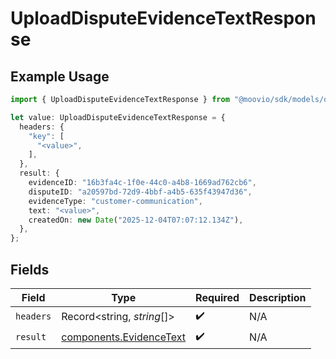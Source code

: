 # UploadDisputeEvidenceTextResponse

## Example Usage

```typescript
import { UploadDisputeEvidenceTextResponse } from "@moovio/sdk/models/operations";

let value: UploadDisputeEvidenceTextResponse = {
  headers: {
    "key": [
      "<value>",
    ],
  },
  result: {
    evidenceID: "16b3fa4c-1f0e-44c0-a4b8-1669ad762cb6",
    disputeID: "a20597bd-72d9-4bbf-a4b5-635f43947d36",
    evidenceType: "customer-communication",
    text: "<value>",
    createdOn: new Date("2025-12-04T07:07:12.134Z"),
  },
};
```

## Fields

| Field                                                              | Type                                                               | Required                                                           | Description                                                        |
| ------------------------------------------------------------------ | ------------------------------------------------------------------ | ------------------------------------------------------------------ | ------------------------------------------------------------------ |
| `headers`                                                          | Record<string, *string*[]>                                         | :heavy_check_mark:                                                 | N/A                                                                |
| `result`                                                           | [components.EvidenceText](../../models/components/evidencetext.md) | :heavy_check_mark:                                                 | N/A                                                                |